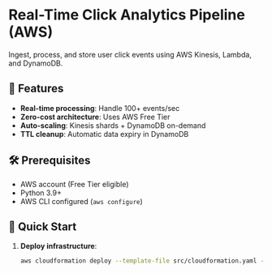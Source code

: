 # Real-Time Click Analytics Pipeline (AWS)

Ingest, process, and store user click events using AWS Kinesis, Lambda, and DynamoDB.

## 🌟 Features
- **Real-time processing**: Handle 100+ events/sec
- **Zero-cost architecture**: Uses AWS Free Tier
- **Auto-scaling**: Kinesis shards + DynamoDB on-demand
- **TTL cleanup**: Automatic data expiry in DynamoDB

## 🛠️ Prerequisites
- AWS account (Free Tier eligible)
- Python 3.9+
- AWS CLI configured (`aws configure`)

## 🚀 Quick Start
1. **Deploy infrastructure**:
   ```bash
   aws cloudformation deploy --template-file src/cloudformation.yaml --stack-name click-analytics